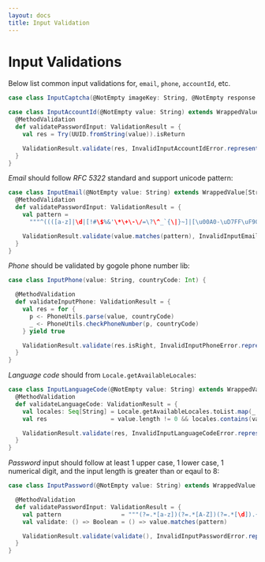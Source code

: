 ```yaml
---
layout: docs
title: Input Validation
---
```


# Input Validations

Below list common input validations for, `email`, `phone`, `accountId`, etc.

```scala
case class InputCaptcha(@NotEmpty imageKey: String, @NotEmpty response: String, nonce: Option[String] = None)

case class InputAccountId(@NotEmpty value: String) extends WrappedValue[String] {
  @MethodValidation
  def validatePasswordInput: ValidationResult = {
    val res = Try(UUID.fromString(value)).isReturn

    ValidationResult.validate(res, InvalidInputAccountIdError.represent(true))
  }
}
```

*Email* should follow *RFC 5322* standard and support unicode pattern:

```scala
case class InputEmail(@NotEmpty value: String) extends WrappedValue[String] {
  @MethodValidation
  def validatePasswordInput: ValidationResult = {
    val pattern =
      """^((([a-z]|\d|[!#\$%&'\*\+\-\/=\?\^_`{\|}~]|[\u00A0-\uD7FF\uF900-\uFDCF\uFDF0-\uFFEF])+(\.([a-z]|\d|[!#\$%&'\*\+\-\/=\?\^_`{\|}~]|[\u00A0-\uD7FF\uF900-\uFDCF\uFDF0-\uFFEF])+)*)|((\x22)((((\x20|\x09)*(\x0d\x0a))?(\x20|\x09)+)?(([\x01-\x08\x0b\x0c\x0e-\x1f\x7f]|\x21|[\x23-\x5b]|[\x5d-\x7e]|[\u00A0-\uD7FF\uF900-\uFDCF\uFDF0-\uFFEF])|(\\([\x01-\x09\x0b\x0c\x0d-\x7f]|[\u00A0-\uD7FF\uF900-\uFDCF\uFDF0-\uFFEF]))))*(((\x20|\x09)*(\x0d\x0a))?(\x20|\x09)+)?(\x22)))@((([a-z]|\d|[\u00A0-\uD7FF\uF900-\uFDCF\uFDF0-\uFFEF])|(([a-z]|\d|[\u00A0-\uD7FF\uF900-\uFDCF\uFDF0-\uFFEF])([a-z]|\d|-|\.|_|~|[\u00A0-\uD7FF\uF900-\uFDCF\uFDF0-\uFFEF])*([a-z]|\d|[\u00A0-\uD7FF\uF900-\uFDCF\uFDF0-\uFFEF])))\.)+(([a-z]|[\u00A0-\uD7FF\uF900-\uFDCF\uFDF0-\uFFEF])|(([a-z]|[\u00A0-\uD7FF\uF900-\uFDCF\uFDF0-\uFFEF])([a-z]|\d|-|\.|_|~|[\u00A0-\uD7FF\uF900-\uFDCF\uFDF0-\uFFEF])*([a-z]|[\u00A0-\uD7FF\uF900-\uFDCF\uFDF0-\uFFEF])))$"""

    ValidationResult.validate(value.matches(pattern), InvalidInputEmailError.represent(true))
  }
}
```

*Phone* should be validated by gogole phone number lib:

```scala
case class InputPhone(value: String, countryCode: Int) {

  @MethodValidation
  def validateInputPhone: ValidationResult = {
    val res = for {
      p <- PhoneUtils.parse(value, countryCode)
      _ <- PhoneUtils.checkPhoneNumber(p, countryCode)
    } yield true

    ValidationResult.validate(res.isRight, InvalidInputPhoneError.represent(true))
  }
}
```

*Language code* should from `Locale.getAvailableLocales`:

```scala
case class InputLanguageCode(@NotEmpty value: String) extends WrappedValue[String] {
  @MethodValidation
  def validateLanguageCode: ValidationResult = {
    val locales: Seq[String] = Locale.getAvailableLocales.toList.map(_.toString.replace("_", "-"))
    val res                  = value.length != 0 && locales.contains(value)

    ValidationResult.validate(res, InvalidInputLanguageCodeError.represent(true))
  }
}
```

*Password* input should follow at least 1 upper case, 1 lower case, 1 numerical digit, and the input length is greater than or eqaul to 8:

```scala
case class InputPassword(@NotEmpty value: String) extends WrappedValue[String] {

  @MethodValidation
  def validatePasswordInput: ValidationResult = {
    val pattern                 = """(?=.*[a-z])(?=.*[A-Z])(?=.*[\d]).{8,}"""
    val validate: () => Boolean = () => value.matches(pattern)

    ValidationResult.validate(validate(), InvalidInputPasswordError.represent(true))
  }
}
```
